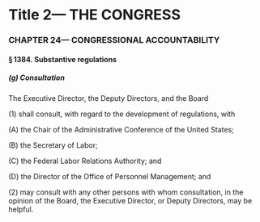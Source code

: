 
# Title 2— THE CONGRESS
### CHAPTER 24— CONGRESSIONAL ACCOUNTABILITY
#### § 1384. Substantive regulations
##### (g) Consultation

The Executive Director, the Deputy Directors, and the Board

(1) shall consult, with regard to the development of regulations, with

(A) the Chair of the Administrative Conference of the United States;

(B) the Secretary of Labor;

(C) the Federal Labor Relations Authority; and

(D) the Director of the Office of Personnel Management; and

(2) may consult with any other persons with whom consultation, in the opinion of the Board, the Executive Director, or Deputy Directors, may be helpful.
